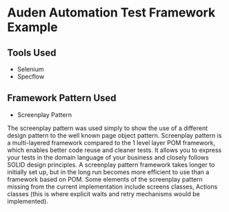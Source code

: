 # Auden Automation Test Framework Example

## Tools Used

- Selenium
- Specflow

## Framework Pattern Used
- Screenplay Pattern

The screenplay pattern was used simply to show the use of a different design pattern to the well known page object pattern. Screenplay pattern is a multi-layered framework compared to the 1 level layer POM framework, which enables better code reuse and cleaner tests. It allows you to express your tests in the domain language of your business and closely follows SOLID design principles. A screenplay pattern framework takes longer to initially set up, but in the long run becomes more efficient to use than a framework based on POM. Some elements of the screenplay pattern missing from the current implementation include screens classes, Actions classes (this is where explicit waits and retry mechanisms would be implemented).